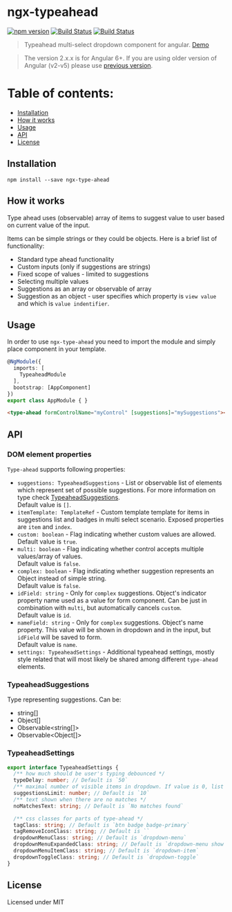 # ngx-typeahead
[![npm version](https://img.shields.io/npm/v/ngx-type-ahead.svg)](https://www.npmjs.com/package/ngx-type-ahead)
[![Build Status](https://travis-ci.org/Greentube/ngx-typeahead.svg?branch=master)](https://travis-ci.org/Greentube/ngx-typeahead)
[![Build Status](https://circleci.com/gh/Greentube/ngx-typeahead.svg?style=shield)](https://circleci.com/gh/Greentube/ngx-typeahead)

> Typeahead multi-select dropdown component for angular. [Demo](https://greentube.github.io/ngx-typeahead/)

> The version 2.x.x is for Angular 6+. If you are using older version of Angular (v2-v5) please use [previous version](https://github.com/Greentube/ngx-typeahead/tree/v1.x.x).

# Table of contents:
- [Installation](#installation)
- [How it works](#how-it-works)
- [Usage](#usage)
- [API](#api)
- [License](#license)

## Installation

```
npm install --save ngx-type-ahead
```

## How it works
Type ahead uses (observable) array of items to suggest value to user based on current value of the input.

Items can be simple strings or they could be objects. Here is a brief list of functionality:
* Standard type ahead functionality 
* Custom inputs (only if suggestions are strings)
* Fixed scope of values - limited to suggestions
* Selecting multiple values
* Suggestions as an array or observable of array
* Suggestion as an object - user specifies which property is `view value` and which is `value indentifier`.

## Usage
In order to use `ngx-type-ahead` you need to import the module and simply place component in your template.

```ts
@NgModule({
  imports: [
    TypeaheadModule
  ],
  bootstrap: [AppComponent]
})
export class AppModule { }
```

```html
<type-ahead formControlName="myControl" [suggestions]="mySuggestions"></type-ahead>
```

## API
### DOM element properties
`Type-ahead` supports following properties:  
- `suggestions: TypeaheadSuggestions` - List or observable list of elements which represent set of possible suggestions. For more information on type check [TypeaheadSuggestions](#typeaheadsuggestions).  
  Default value is `[]`.  
- `itemTemplate: TemplateRef` - Custom template template for items in suggestions list and badges in multi select scenario. Exposed properties are `item` and `index`.  
- `custom: boolean` - Flag indicating whether custom values are allowed.  
  Default value is `true`.  
- `multi: boolean` - Flag indicating whether control accepts multiple values/array of values.  
  Default value is `false`.  
- `complex: boolean` - Flag indicating whether suggestion represents an Object instead of simple string.  
  Default value is `false`.  
- `idField: string` - Only for `complex` suggestions. Object's indicator property name used as a value for form component. Can be just in combination with `multi`, but automatically cancels `custom`.  
  Default value is `id`.  
- `nameField: string` - Only for `complex` suggestions. Object's name property. This value will be shown in dropdown and in the input, but `idField` will be saved to form.  
  Default value is `name`. 
- `settings: TypeaheadSettings` - Additional typeahead settings, mostly style related that will most likely be shared among different `type-ahead` elements.  

### TypeaheadSuggestions
Type representing suggestions. Can be:
* string[]
* Object[]
* Observable<string[]>
* Observable<Object[]>

### TypeaheadSettings
```ts
export interface TypeaheadSettings {
  /** how much should be user's typing debounced */
  typeDelay: number; // Default is `50`
  /** maximal number of visible items in dropdown. If value is 0, list will not be limited */
  suggestionsLimit: number; // Default is `10`
  /** text shown when there are no matches */
  noMatchesText: string; // Default is `No matches found`

  /** css classes for parts of type-ahead */
  tagClass: string; // Default is `btn badge badge-primary`
  tagRemoveIconClass: string; // Default is ``
  dropdownMenuClass: string; // Default is `dropdown-menu`
  dropdownMenuExpandedClass: string; // Default is `dropdown-menu show`
  dropdownMenuItemClass: string; // Default is `dropdown-item`
  dropdownToggleClass: string; // Default is `dropdown-toggle`
}
```

## License
Licensed under MIT
